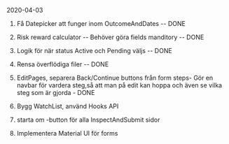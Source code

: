 2020-04-03
  1. Få Datepicker att funger inom OutcomeAndDates -- DONE
  2. Risk reward calculator -- Behöver göra fields manditory -- DONE
  3. Logik för när status Active och Pending väljs -- DONE
  4. Rensa överflödiga filer -- DONE
  5. EditPages, separera Back/Continue buttons från form steps- 
      Gör en navbar för vardera steg,så att man på edit kan 
      hoppa och även se vilka steg som är gjorda - DONE

  6. Bygg WatchList, använd Hooks API   
  7. starta om -button för alla InspectAndSubmit sidor
  8. Implementera Material UI för forms
  